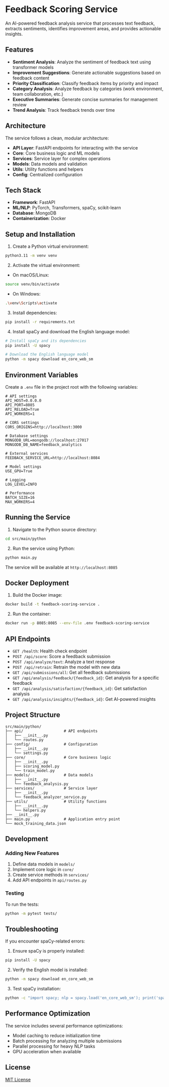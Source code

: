 # Feedback Scoring Service

An AI-powered feedback analysis service that processes text feedback, extracts sentiments, identifies improvement areas, and provides actionable insights.

## Features

- **Sentiment Analysis**: Analyze the sentiment of feedback text using transformer models
- **Improvement Suggestions**: Generate actionable suggestions based on feedback content
- **Priority Classification**: Classify feedback items by priority and impact
- **Category Analysis**: Analyze feedback by categories (work environment, team collaboration, etc.)
- **Executive Summaries**: Generate concise summaries for management review
- **Trend Analysis**: Track feedback trends over time

## Architecture

The service follows a clean, modular architecture:

- **API Layer**: FastAPI endpoints for interacting with the service
- **Core**: Core business logic and ML models
- **Services**: Service layer for complex operations
- **Models**: Data models and validation
- **Utils**: Utility functions and helpers
- **Config**: Centralized configuration

## Tech Stack

- **Framework**: FastAPI
- **ML/NLP**: PyTorch, Transformers, spaCy, scikit-learn
- **Database**: MongoDB
- **Containerization**: Docker

## Setup and Installation

1. Create a Python virtual environment:

```bash
python3.11 -m venv venv
```

2. Activate the virtual environment:

- On macOS/Linux:

```bash
source venv/bin/activate
```

- On Windows:

```bash
.\venv\Scripts\activate
```

3. Install dependencies:

```bash
pip install -r requirements.txt
```

4. Install spaCy and download the English language model:

```bash
# Install spaCy and its dependencies
pip install -U spacy

# Download the English language model
python -m spacy download en_core_web_sm
```

## Environment Variables

Create a `.env` file in the project root with the following variables:

```
# API settings
API_HOST=0.0.0.0
API_PORT=8085
API_RELOAD=True
API_WORKERS=1

# CORS settings
CORS_ORIGINS=http://localhost:3000

# Database settings
MONGODB_URL=mongodb://localhost:27017
MONGODB_DB_NAME=feedback_analytics

# External services
FEEDBACK_SERVICE_URL=http://localhost:8084

# Model settings
USE_GPU=True

# Logging
LOG_LEVEL=INFO

# Performance
BATCH_SIZE=16
MAX_WORKERS=4
```

## Running the Service

1. Navigate to the Python source directory:

```bash
cd src/main/python
```

2. Run the service using Python:

```bash
python main.py
```

The service will be available at `http://localhost:8085`

## Docker Deployment

1. Build the Docker image:

```bash
docker build -t feedback-scoring-service .
```

2. Run the container:

```bash
docker run -p 8085:8085 --env-file .env feedback-scoring-service
```

## API Endpoints

- `GET /health`: Health check endpoint
- `POST /api/score`: Score a feedback submission
- `POST /api/analyze/text`: Analyze a text response
- `POST /api/retrain`: Retrain the model with new data
- `GET /api/submissions/all`: Get all feedback submissions
- `GET /api/analysis/feedback/{feedback_id}`: Get analysis for a specific feedback
- `GET /api/analysis/satisfaction/{feedback_id}`: Get satisfaction analysis
- `GET /api/analysis/insights/{feedback_id}`: Get AI-powered insights

## Project Structure

```
src/main/python/
├── api/                  # API endpoints
│   ├── __init__.py
│   └── routes.py
├── config/               # Configuration
│   ├── __init__.py
│   └── settings.py
├── core/                 # Core business logic
│   ├── __init__.py
│   ├── scoring_model.py
│   └── train_model.py
├── models/               # Data models
│   ├── __init__.py
│   └── feedback_analysis.py
├── services/             # Service layer
│   ├── __init__.py
│   └── feedback_analyzer_service.py
├── utils/                # Utility functions
│   ├── __init__.py
│   └── helpers.py
├── __init__.py
├── main.py               # Application entry point
└── mock_training_data.json
```

## Development

### Adding New Features

1. Define data models in `models/`
2. Implement core logic in `core/`
3. Create service methods in `services/`
4. Add API endpoints in `api/routes.py`

### Testing

To run the tests:

```bash
python -m pytest tests/
```

## Troubleshooting

If you encounter spaCy-related errors:

1. Ensure spaCy is properly installed:

```bash
pip install -U spacy
```

2. Verify the English model is installed:

```bash
python -m spacy download en_core_web_sm
```

3. Test spaCy installation:

```bash
python -c "import spacy; nlp = spacy.load('en_core_web_sm'); print('spaCy is working!')"
```

## Performance Optimization

The service includes several performance optimizations:

- Model caching to reduce initialization time
- Batch processing for analyzing multiple submissions
- Parallel processing for heavy NLP tasks
- GPU acceleration when available

## License

[MIT License](LICENSE)
